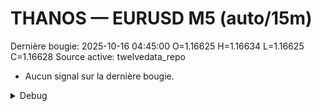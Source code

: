 # THANOS — EURUSD M5 (auto/15m)
Dernière bougie: 2025-10-16 04:45:00  O=1.16625  H=1.16634  L=1.16625  C=1.16628
Source active: twelvedata_repo

- Aucun signal sur la dernière bougie.

<details><summary>Debug</summary>

- TD_API_KEY manquant.

</details>